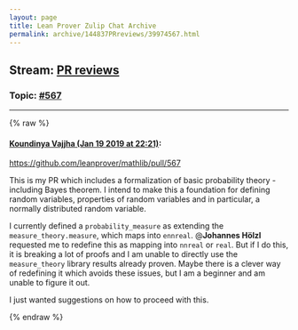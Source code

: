 ```yaml
---
layout: page
title: Lean Prover Zulip Chat Archive 
permalink: archive/144837PRreviews/39974567.html
---
```


## Stream: [PR reviews](index.html)
### Topic: [#567](39974567.html)

---


{% raw %}
#### [ Koundinya Vajjha (Jan 19 2019 at 22:21)](https://leanprover.zulipchat.com/#narrow/stream/144837-PR%20reviews/topic/%23567/near/156452337):
https://github.com/leanprover/mathlib/pull/567

This is my PR which includes a formalization of basic probability theory - including Bayes theorem. I intend to make this a foundation for defining random variables, properties of random variables and in particular, a normally distributed random variable.

I currently defined a `probability_measure` as extending the `measure_theory.measure`, which maps into `ennreal`. @**Johannes Hölzl**  requested me to redefine this as mapping into `nnreal` or `real`. But if I do this, it is breaking a lot of proofs and I am unable to directly use the `measure_theory` library results already proven.  Maybe there is a clever way of redefining it which avoids these issues, but I am a beginner and am unable to figure it out. 

I just wanted suggestions on how to proceed with this.


{% endraw %}
